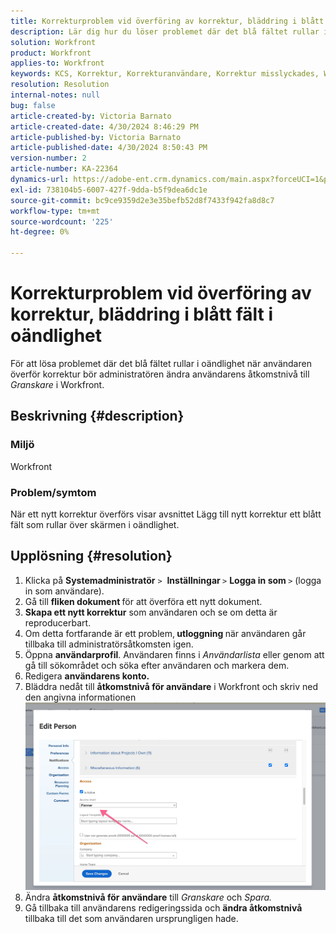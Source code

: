 ```yaml
---
title: Korrekturproblem vid överföring av korrektur, bläddring i blått fält i oändlighet
description: Lär dig hur du löser problemet där det blå fältet rullar i oändlighet när du överför korrektur på Workfront.
solution: Workfront
product: Workfront
applies-to: Workfront
keywords: KCS, Korrektur, Korrekturanvändare, Korrektur misslyckades, Workfront
resolution: Resolution
internal-notes: null
bug: false
article-created-by: Victoria Barnato
article-created-date: 4/30/2024 8:46:29 PM
article-published-by: Victoria Barnato
article-published-date: 4/30/2024 8:50:43 PM
version-number: 2
article-number: KA-22364
dynamics-url: https://adobe-ent.crm.dynamics.com/main.aspx?forceUCI=1&pagetype=entityrecord&etn=knowledgearticle&id=bfcf85b5-3207-ef11-9f8a-6045bd0a08d9
exl-id: 738104b5-6007-427f-9dda-b5f9dea6dc1e
source-git-commit: bc9ce9359d2e3e35befb52d8f7433f942fa8d8c7
workflow-type: tm+mt
source-wordcount: '225'
ht-degree: 0%

---
```


# Korrekturproblem vid överföring av korrektur, bläddring i blått fält i oändlighet


För att lösa problemet där det blå fältet rullar i oändlighet när användaren överför korrektur bör administratören ändra användarens åtkomstnivå till *Granskare* i Workfront.

## Beskrivning {#description}


### Miljö

Workfront

### Problem/symtom

När ett nytt korrektur överförs visar avsnittet Lägg till nytt korrektur ett blått fält som rullar över skärmen i oändlighet.


## Upplösning {#resolution}


1. Klicka på <b>Systemadministratör</b> `>`  <b>Inställningar </b>`>` <b>Logga in som </b>`>`  (logga in som användare).
2. Gå till <b>fliken dokument </b>för att överföra ett nytt dokument.
3. <b>Skapa ett nytt korrektur</b> som användaren och se om detta är reproducerbart.
4. Om detta fortfarande är ett problem,<b> utloggning </b>när användaren går tillbaka till administratörsåtkomsten igen.
5. Öppna <b>användarprofil</b>. Användaren finns i *Användarlista* eller genom att gå till sökområdet och söka efter användaren och markera dem.
6. Redigera <b>användarens konto.</b>
7. Bläddra nedåt till <b>åtkomstnivå för användare</b> i Workfront och skriv ned den angivna informationen <b>![](assets/793b8303-2615-ee11-8f6e-6045bd0061cb.png)</b>
8. Ändra <b>åtkomstnivå för användare</b> till *Granskare* och *Spara.*
9. Gå tillbaka till användarens redigeringssida och <b>ändra åtkomstnivå</b> tillbaka till det som användaren ursprungligen hade.
